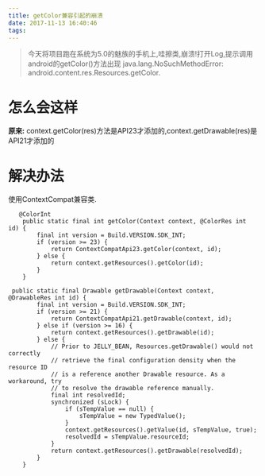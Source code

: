 ```yaml
---
title: getColor兼容引起的崩溃
date: 2017-11-13 16:40:46
tags:
---
```

> 今天将项目跑在系统为5.0的魅族的手机上,哇擦类,崩溃!打开Log,提示调用android的getColor()方法出现 java.lang.NoSuchMethodError: android.content.res.Resources.getColor.

# 怎么会这样
**原来:** context.getColor(res)方法是API23才添加的,context.getDrawable(res)是API21才添加的

# 解决办法
使用ContextCompat兼容类.

```
   @ColorInt
    public static final int getColor(Context context, @ColorRes int id) {
        final int version = Build.VERSION.SDK_INT;
        if (version >= 23) {
            return ContextCompatApi23.getColor(context, id);
        } else {
            return context.getResources().getColor(id);
        }
    }
```


```
 public static final Drawable getDrawable(Context context, @DrawableRes int id) {
        final int version = Build.VERSION.SDK_INT;
        if (version >= 21) {
            return ContextCompatApi21.getDrawable(context, id);
        } else if (version >= 16) {
            return context.getResources().getDrawable(id);
        } else {
            // Prior to JELLY_BEAN, Resources.getDrawable() would not correctly
            // retrieve the final configuration density when the resource ID
            // is a reference another Drawable resource. As a workaround, try
            // to resolve the drawable reference manually.
            final int resolvedId;
            synchronized (sLock) {
                if (sTempValue == null) {
                    sTempValue = new TypedValue();
                }
                context.getResources().getValue(id, sTempValue, true);
                resolvedId = sTempValue.resourceId;
            }
            return context.getResources().getDrawable(resolvedId);
        }
    }
```
